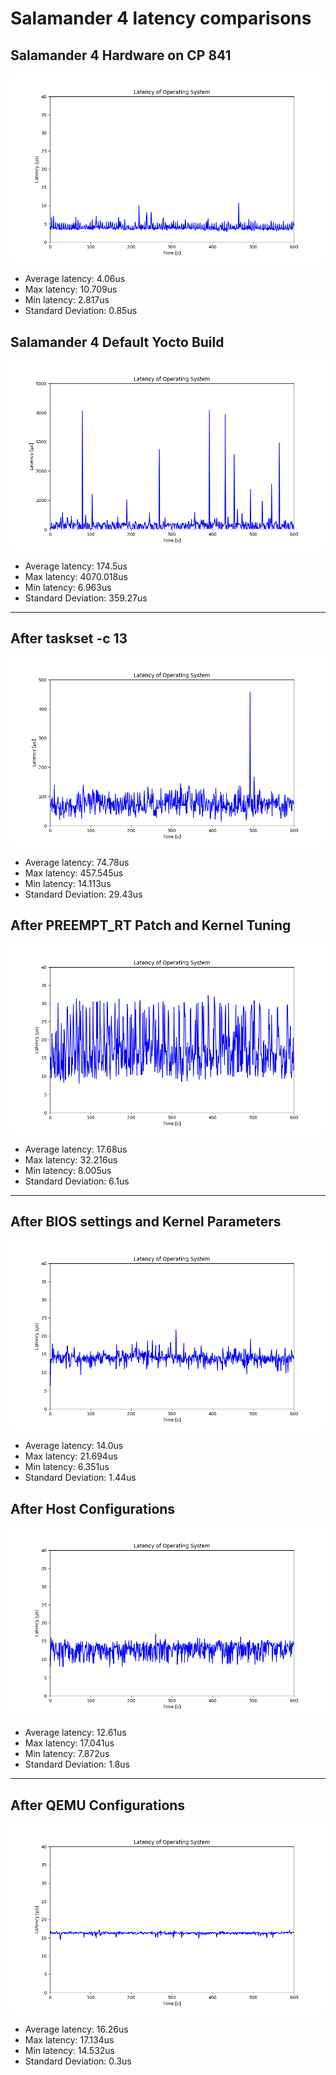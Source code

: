 # Salamander 4 latency comparisons

## Salamander 4 Hardware on CP 841

![Hardware](0hardware/max_latency_hardware/max_latency_hardware.png)

- Average latency: 4.06us
- Max latency: 10.709us
- Min latency: 2.817us
- Standard Deviation: 0.85us

## Salamander 4 Default Yocto Build

![Default](1default/max_latency_default/max_latency_default.png)

- Average latency: 174.5us
- Max latency: 4070.018us
- Min latency: 6.963us
- Standard Deviation: 359.27us

---

## After taskset -c 13

![Taskset](2taskset/max_latency_taskset/max_latency_taskset.png)

- Average latency: 74.78us
- Max latency: 457.545us
- Min latency: 14.113us
- Standard Deviation: 29.43us

## After PREEMPT_RT Patch and Kernel Tuning

![RT](3rt/max_latency_rt/max_latency_rt.png)

- Average latency: 17.68us
- Max latency: 32.216us
- Min latency: 8.005us
- Standard Deviation: 6.1us

---

## After BIOS settings and Kernel Parameters

![rt_kernelparam](4rt_kernelparam/max_latency_rt_kernelparam/max_latency_rt_kernelparam.png)

- Average latency: 14.0us
- Max latency: 21.694us
- Min latency: 6.351us
- Standard Deviation: 1.44us

## After Host Configurations

![rt_kernelparam_host](5rt_kernelparam_host/max_latency_rt_kernelparam_host/max_latency_rt_kernelparam_host.png)

- Average latency: 12.61us
- Max latency: 17.041us
- Min latency: 7.872us
- Standard Deviation: 1.8us

---

## After QEMU Configurations

![rt_kernelparam_host_qemu](6rt_kernelparam_host_qemu/max_latency_rt_kernelparam_host_qemu/max_latency_rt_kernelparam_host_qemu.png)

- Average latency: 16.26us
- Max latency: 17.134us
- Min latency: 14.532us
- Standard Deviation: 0.3us
